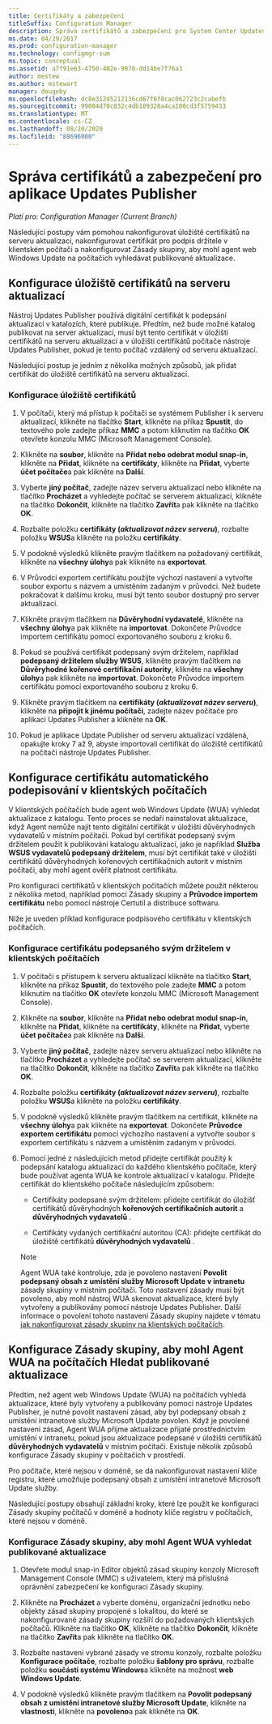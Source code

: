 ```yaml
---
title: Certifikáty a zabezpečení
titleSuffix: Configuration Manager
description: Správa certifikátů a zabezpečení pro System Center Updates Publisher
ms.date: 04/29/2017
ms.prod: configuration-manager
ms.technology: configmgr-sum
ms.topic: conceptual
ms.assetid: a7f91e63-4750-402e-9970-dd14be7f76a3
author: mestew
ms.author: mstewart
manager: dougeby
ms.openlocfilehash: dc8e31245212136cd67f6f8cac062723c2cabefb
ms.sourcegitcommit: 99084d70c032c4db109328a4ca100cd3f5759433
ms.translationtype: MT
ms.contentlocale: cs-CZ
ms.lasthandoff: 08/20/2020
ms.locfileid: "88696000"
---
```

# <a name="manage-certificates-and-security-for-updates-publisher"></a>Správa certifikátů a zabezpečení pro aplikace Updates Publisher

*Platí pro: Configuration Manager (Current Branch)*

Následující postupy vám pomohou nakonfigurovat úložiště certifikátů na serveru aktualizací, nakonfigurovat certifikát pro podpis držitele v klientském počítači a nakonfigurovat Zásady skupiny, aby mohl agent web Windows Update na počítačích vyhledávat publikované aktualizace.

## <a name="configure-the-certificate-store-on-the-update-server"></a>Konfigurace úložiště certifikátů na serveru aktualizací
 Nástroj Updates Publisher používá digitální certifikát k podepsání aktualizací v katalozích, které publikuje. Předtím, než bude možné katalog publikovat na server aktualizací, musí být tento certifikát v úložišti certifikátů na serveru aktualizací a v úložišti certifikátů počítače nástroje Updates Publisher, pokud je tento počítač vzdálený od serveru aktualizací.

Následující postup je jedním z několika možných způsobů, jak přidat certifikát do úložiště certifikátů na serveru aktualizací.

### <a name="to-configure-the-certificate-store"></a>Konfigurace úložiště certifikátů
1.  V počítači, který má přístup k počítači se systémem Publisher i k serveru aktualizací, klikněte na tlačítko **Start**, klikněte na příkaz **Spustit**, do textového pole zadejte příkaz **MMC** a potom kliknutím na tlačítko **OK** otevřete konzolu MMC (Microsoft Management Console).

2.  Klikněte na **soubor**, klikněte na **Přidat nebo odebrat modul snap-in**, klikněte na **Přidat**, klikněte na **certifikáty**, klikněte na **Přidat**, vyberte **účet počítače**a pak klikněte na **Další**.

3.  Vyberte **jiný počítač**, zadejte název serveru aktualizací nebo klikněte na tlačítko **Procházet** a vyhledejte počítač se serverem aktualizací, klikněte na tlačítko **Dokončit**, klikněte na tlačítko **Zavřít**a pak klikněte na tlačítko **OK**.

4.  Rozbalte položku **certifikáty (*aktualizovat název serveru*)**, rozbalte položku **WSUS**a klikněte na položku **certifikáty**.

5.  V podokně výsledků klikněte pravým tlačítkem na požadovaný certifikát, klikněte na **všechny úlohy**a pak klikněte na **exportovat**.

6.  V Průvodci exportem certifikátu použijte výchozí nastavení a vytvořte soubor exportu s názvem a umístěním zadaným v průvodci. Než budete pokračovat k dalšímu kroku, musí být tento soubor dostupný pro server aktualizací.

7.  Klikněte pravým tlačítkem na **Důvěryhodní vydavatelé**, klikněte na **všechny úlohy**a pak klikněte na **importovat**. Dokončete Průvodce importem certifikátu pomocí exportovaného souboru z kroku 6.

8.  Pokud se používá certifikát podepsaný svým držitelem, například **podepsaný držitelem služby WSUS**, klikněte pravým tlačítkem na **Důvěryhodné kořenové certifikační autority**, klikněte na **všechny úlohy**a pak klikněte na **importovat**. Dokončete Průvodce importem certifikátu pomocí exportovaného souboru z kroku 6.

9.  Klikněte pravým tlačítkem na **certifikáty (*aktualizovat název serveru*)**, klikněte na **připojit k jinému počítači**, zadejte název počítače pro aplikaci Updates Publisher a klikněte na **OK**.

10. Pokud je aplikace Update Publisher od serveru aktualizací vzdálená, opakujte kroky 7 až 9, abyste importovali certifikát do úložiště certifikátů na počítači nástroje Updates Publisher.



## <a name="configure-a-self-signing-certificate-on-client-computers"></a>Konfigurace certifikátu automatického podepisování v klientských počítačích
V klientských počítačích bude agent web Windows Update (WUA) vyhledat aktualizace z katalogu. Tento proces se nedaří nainstalovat aktualizace, když Agent nemůže najít tento digitální certifikát v úložišti důvěryhodných vydavatelů v místním počítači. Pokud byl certifikát podepsaný svým držitelem použit k publikování katalogu aktualizací, jako je například **Služba WSUS vydavatelů podepsaný držitelem**, musí být certifikát také v úložišti certifikátů důvěryhodných kořenových certifikačních autorit v místním počítači, aby mohl agent ověřit platnost certifikátu.

Pro konfiguraci certifikátů v klientských počítačích můžete použít některou z několika metod, například pomocí Zásady skupiny a **Průvodce importem certifikátu** nebo pomocí nástroje Certutil a distribuce softwaru.

Níže je uveden příklad konfigurace podpisového certifikátu v klientských počítačích.

### <a name="to-configure-a-self-signing-certificate-on-client-computers"></a>Konfigurace certifikátu podepsaného svým držitelem v klientských počítačích
1. V počítači s přístupem k serveru aktualizací klikněte na tlačítko **Start**, klikněte na příkaz **Spustit**, do textového pole zadejte **MMC** a potom kliknutím na tlačítko **OK** otevřete konzolu MMC (Microsoft Management Console).

2. Klikněte na **soubor**, klikněte na **Přidat nebo odebrat modul snap-in**, klikněte na **Přidat**, klikněte na **certifikáty**, klikněte na **Přidat**, vyberte **účet počítače**a pak klikněte na **Další**.

3. Vyberte **jiný počítač**, zadejte název serveru aktualizací nebo klikněte na tlačítko **Procházet** a vyhledejte počítač se serverem aktualizací, klikněte na tlačítko **Dokončit**, klikněte na tlačítko **Zavřít**a pak klikněte na tlačítko **OK**.

4. Rozbalte položku **certifikáty (*aktualizovat název serveru*)**, rozbalte položku **WSUS**a klikněte na položku **certifikáty**.

5. V podokně výsledků klikněte pravým tlačítkem na certifikát, klikněte na **všechny úlohy**a pak klikněte na **exportovat**. Dokončete **Průvodce exportem certifikátu** pomocí výchozího nastavení a vytvořte soubor s exportem certifikátu s názvem a umístěním zadaným v průvodci.

6. Pomocí jedné z následujících metod přidejte certifikát použitý k podepsání katalogu aktualizací do každého klientského počítače, který bude používat agenta WUA ke kontrole aktualizací v katalogu. Přidejte certifikát do klientského počítače následujícím způsobem:

   -   Certifikáty podepsané svým držitelem: přidejte certifikát do úložišť certifikátů důvěryhodných **kořenových certifikačních autorit** a **důvěryhodných vydavatelů** .

   -   Certifikáty vydaných certifikační autoritou (CA): přidejte certifikát do úložiště certifikátů **důvěryhodných vydavatelů** .

   > [!NOTE]
   > Agent WUA také kontroluje, zda je povoleno nastavení **Povolit podepsaný obsah z umístění služby Microsoft Update v intranetu** zásady skupiny v místním počítači. Toto nastavení zásady musí být povoleno, aby mohl nástroj WUA skenovat aktualizace, které byly vytvořeny a publikovány pomocí nástroje Updates Publisher. Další informace o povolení tohoto nastavení Zásady skupiny najdete v tématu [jak nakonfigurovat zásady skupiny na klientských počítačích](/previous-versions/bb530967(v=technet.10)).



## <a name="configuring-group-policy-to-allow-wuaon-computers-to-scan-for-published-updates"></a>Konfigurace Zásady skupiny, aby mohl Agent WUA na počítačích Hledat publikované aktualizace
Předtím, než agent web Windows Update (WUA) na počítačích vyhledá aktualizace, které byly vytvořeny a publikovány pomocí nástroje Updates Publisher, je nutné povolit nastavení zásad, aby byl podepsaný obsah z umístění intranetové služby Microsoft Update povolen. Když je povolené nastavení zásad, Agent WUA přijme aktualizace přijaté prostřednictvím umístění v intranetu, pokud jsou aktualizace podepsané v úložišti certifikátů **důvěryhodných vydavatelů** v místním počítači. Existuje několik způsobů konfigurace Zásady skupiny v počítačích v prostředí.

Pro počítače, které nejsou v doméně, se dá nakonfigurovat nastavení klíče registru, které umožňuje podepsaný obsah z umístění intranetové Microsoft Update služby.

Následující postupy obsahují základní kroky, které lze použít ke konfiguraci Zásady skupiny počítačů v doméně a hodnoty klíče registru v počítačích, které nejsou v doméně.

### <a name="to-configure-group-policy-to-allow-wua-to-scan-for-published-updates"></a>Konfigurace Zásady skupiny, aby mohl Agent WUA vyhledat publikované aktualizace
1.  Otevřete modul snap-in Editor objektů zásad skupiny konzoly Microsoft Management Console (MMC) s uživatelem, který má příslušná oprávnění zabezpečení ke konfiguraci Zásady skupiny.

2.  Klikněte na **Procházet** a vyberte doménu, organizační jednotku nebo objekty zásad skupiny propojené s lokalitou, do které se nakonfigurované zásady skupiny rozšíří do požadovaných klientských počítačů. Klikněte na tlačítko **OK**, klikněte na tlačítko **Dokončit**, klikněte na tlačítko **Zavřít**a pak klikněte na tlačítko **OK**.

3.  Rozbalte nastavení vybrané zásady ve stromu konzoly, rozbalte položku **Konfigurace počítače**, rozbalte položku **šablony pro správu**, rozbalte položku **součásti systému Windows**a klikněte na možnost **web Windows Update**.

4.  V podokně výsledků klikněte pravým tlačítkem na **Povolit podepsaný obsah z umístění intranetové služby Microsoft Update**, klikněte na **vlastnosti**, klikněte na **povoleno**a pak klikněte na **OK**.